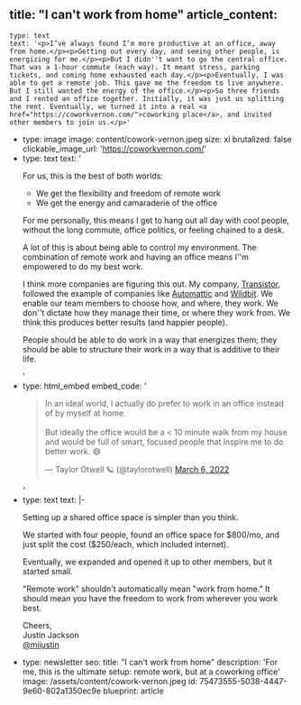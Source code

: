 title: "I can't work from home"
article_content:
  -
    type: text
    text: '<p>I’ve always found I’m more productive at an office, away from home.</p><p>Getting out every day, and seeing other people, is energizing for me.</p><p>But I didn''t want to go the central office. That was a 1-hour commute (each way). It meant stress, parking tickets, and coming home exhausted each day.</p><p>Eventually, I was able to get a remote job. This gave me the freedom to live anywhere. But I still wanted the energy of the office.</p><p>So three friends and I rented an office together. Initially, it was just us splitting the rent. Eventually, we turned it into a real <a href="https://coworkvernon.com/">coworking place</a>, and invited other members to join us.</p>'
  -
    type: image
    image: content/cowork-vernon.jpeg
    size: xl
    brutalized: false
    clickable_image_url: 'https://coworkvernon.com/'
  -
    type: text
    text: '<p>For us, this is the best of both worlds:</p><ul><li>We get the flexibility and freedom of remote work</li><li>We get the energy and camaraderie of the office</li></ul><p>For me personally, this means I get to hang out all day with cool people, without the long commute, office politics, or feeling chained to a desk.</p><p>A lot of this is about being able to control my environment. The combination of remote work and having an office means I''m empowered to do my best work.</p><p>I think more companies are figuring this out. My company, <a href="https://transistor.fm/?via=justin">Transistor</a>, followed the example of companies like <a href="https://twitter.com/automattic">Automattic</a> and <a href="https://twitter.com/Wildbit">Wildbit</a>. We enable our team members to choose how, and where, they work. We don''t dictate how they manage their time, or where they work from. We think this produces better results (and happier people). </p><p>People should be able to do work in a way that energizes them; they should be able to structure their work in a way that is additive to their life.</p>'
  -
    type: html_embed
    embed_code: '<blockquote class="twitter-tweet tw-align-center"><p lang="en" dir="ltr">In an ideal world, I actually do prefer to work in an office instead of by myself at home.<br><br>But ideally the office would be a &lt; 10 minute walk from my house and would be full of smart, focused people that inspire me to do better work. 😅</p>&mdash; Taylor Otwell 🪐 (@taylorotwell) <a href="https://twitter.com/taylorotwell/status/1500473534346375178?ref_src=twsrc%5Etfw">March 6, 2022</a></blockquote> <script async src="https://platform.twitter.com/widgets.js" charset="utf-8"></script>'
  -
    type: text
    text: |-
      <p>Setting up a shared office space is simpler than you think.</p><p>We started with four people, found an office space for $800/mo, and just split the cost ($250/each, which included internet).</p><p>Eventually, we expanded and opened it up to other members, but it started small.</p><p>"Remote work" shouldn't automatically mean "work from home." It should mean you have the freedom to work from wherever you work best.</p><p>Cheers,
      <br>Justin Jackson<br><a href="https://twitter.com/mijustin">@mijustin</a></p>
  -
    type: newsletter
seo:
  title: "I can't work from home"
  description: 'For me, this is the ultimate setup: remote work, but at a coworking office'
  image: /assets/content/cowork-vernon.jpeg
id: 75473555-5038-4447-9e60-802a1350ec9e
blueprint: article
